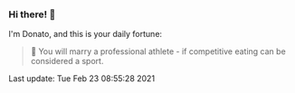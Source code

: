 ### Hi there! 👋 

I'm Donato, and this is your daily fortune:

> 🥠 You will marry a professional athlete - if competitive eating can be considered a sport.

Last update: Tue Feb 23 08:55:28 2021